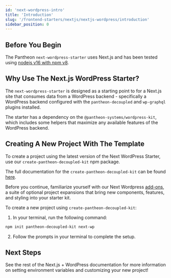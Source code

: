 ```yaml
---
id: 'next-wordpress-intro'
title: 'Introduction'
slug: '/frontend-starters/nextjs/nextjs-wordpress/introduction'
sidebar_position: 0
---
```


## Before You Begin

The Pantheon `next-wordpress-starter` uses Next.js and has been tested using
[nodejs v16 with npm v8](https://nodejs.org/en/download/).

## Why Use The Next.js WordPress Starter?

The `next-wordpress-starter` is designed as a starting point to for a Next.js
site that consumes data from a WordPress backend - specifically a WordPress
backend configured with the `pantheon-decoupled` and `wp-graphql` plugins
installed.

The starter has a dependency on the `@pantheon-systems/wordpress-kit`, which
includes some helpers that maximize any available features of the WordPress
backend.

## Creating A New Project With The Template

To create a project using the latest version of the Next WordPress Starter, use
our `create-pantheon-decoupled-kit` npm package.

The full documentation for the `create-pantheon-decoupled-kit` can be found
[here](https://live-decoupled-kit-docs-canary.appa.pantheon.site/docs/frontend-starters/using-the-cli).

Before you continue, familiarize yourself with our Next Wordpress
[add-ons](https://live-decoupled-kit-docs-canary.appa.pantheon.site/docs/frontend-starters/nextjs/nextjs-wordpress/add-ons),
a suite of optional project expansions that bring new components, features, and
styling into your starter kit.

To create a new project using `create-pantheon-decoupled-kit`:

1. In your terminal, run the following command:

```bash
npm init pantheon-decoupled-kit next-wp
```

2. Follow the prompts in your terminal to complete the setup.

## Next Steps

See the rest of the Next.js + WordPress documentation for more information on
setting environment variables and customizing your new project!
